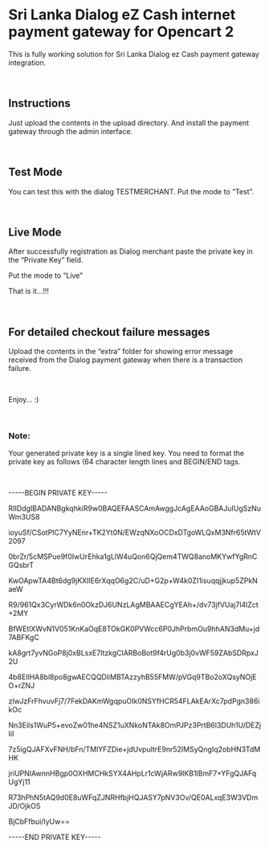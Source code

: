 Sri Lanka Dialog eZ Cash internet payment gateway for Opencart 2
================================================================

This is fully working solution for Sri Lanka Dialog ez Cash payment gateway
integration.

 

Instructions
------------

Just upload the contents in the upload directory. And install the payment
gateway through the admin interface.

 

Test Mode
---------

You can test this with the dialog TESTMERCHANT. Put the mode to “Test”.

 

Live Mode
---------

After successfully registration as Dialog merchant paste the private key in the
“Private Key” field.

Put the mode to “Live”

That is it...!!!

 

For detailed checkout failure messages
--------------------------------------

Upload the contents in the “extra” folder for showing error message received
from the Dialog payment gateway when there is a transaction failure.

 

Enjoy... :)

 

### Note:

Your generated private key is a single lined key. You need to format the private
key as follows (64 character length lines and BEGIN/END tags.

 

\-----BEGIN PRIVATE KEY-----

RIIDdgIBADANBgkqhkiR9w0BAQEFAASCAmAwggJcAgEAAoGBAJuIUgSzNuWm3US8

ioyuSf/CSotPIC7YyNEnr+TK2Yt0N/EWzqNXoOCDxDTgoWLQxM3Nfr65tWtV2097

0brZr/5cMSPue9f0IwUrEhka1gLlW4uQon6QjQem4TWQ8anoMKYwfYgRnCGQsbrT

KwOApwTA4Bt6dg9jKXlIE6rXqqO6g2C/uD+G2p+W4k0ZI1isuqqjjkup5ZPkNaeW

R9/961Qx3CyrWDk6n0OkzDJ6UNzLAgMBAAECgYEAh+/dv73jfVUaj7l4lZct+2MY

BfWEtlXWvN1V051KnKaOqE8TOkGK0PVWcc6P0JhPrbmOu9hhAN3dMu+jd7ABFKgC

kA8grt7yvNGoP8j0xBLsxE7ltzkgClARBoBot9f4rUg0b3j0vWF59ZAbSDRpxJ2U

4b8EIlHA8bl8po8gwAECQQDliMBTAzzyhB55FMW/pVGq9TBo2oXQsyNOjEO+rZNJ

zIwJzFrFhvuvFj7/7FekDAKmWgqpuOIk0NSYfHCR54FLAkEArXc7pdPgn386ikOc

Nn3Eils1WuP5+evoZw01he4NSZ1uXNkoNTAk8OmPJPz3PrtB6l3DUh1U/DEZjIiI

7z5igQJAFXvFNH/bFn/TMlYFZDie+jdUvpultrE9nr52IMSyQngIq2obHN3TdMHK

jriUPNIAwnnHBgp0OXHMCHkSYX4AHpLr1cWjARw9IKB1lBmF7+YFgQJAFqUgYj11

R73hPhN5tAQ9d0E8uWFqZJNRHfbjHQJASY7pNV3Ov/QE0ALxqE3W3VDmJD/OjkOS

BjCbFfbui/IyUw==

\-----END PRIVATE KEY-----

